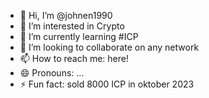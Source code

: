 - 👋 Hi, I’m @johnen1990
- 👀 I’m interested in Crypto
- 🌱 I’m currently learning #ICP
- 💞️ I’m looking to collaborate on any network
- 📫 How to reach me: here!
- 😄 Pronouns: ...
- ⚡ Fun fact: sold 8000 ICP in oktober 2023

<!---
johnen1990/johnen1990 is a ✨ special ✨ repository because its `README.md` (this file) appears on your GitHub profile.
You can click the Preview link to take a look at your changes
